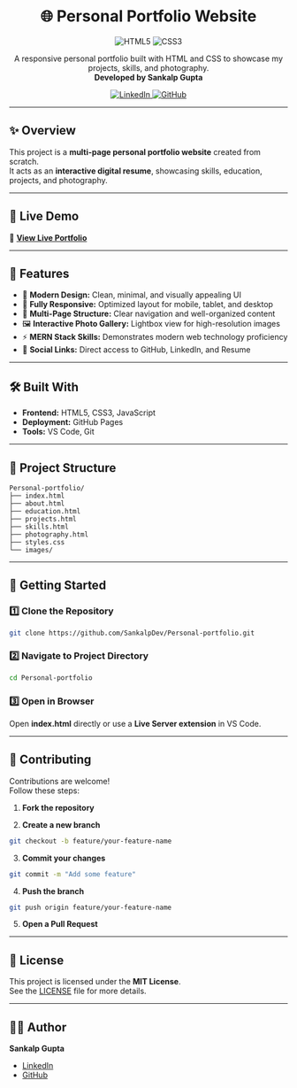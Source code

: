 <h1 align="center">🌐 Personal Portfolio Website</h1>

<p align="center">
  <img src="https://img.shields.io/badge/HTML5-E34F26?style=for-the-badge&logo=html5&logoColor=white" alt="HTML5">
  <img src="https://img.shields.io/badge/CSS3-1572B6?style=for-the-badge&logo=css3&logoColor=white" alt="CSS3">
<!--   <img src="https://img.shields.io/badge/JavaScript-F7DF1E?style=for-the-badge&logo=javascript&logoColor=black" alt="JavaScript"> -->
</p>

<p align="center">
  A responsive personal portfolio built with HTML and CSS to showcase my projects, skills, and photography.
  <br><b>Developed by Sankalp Gupta</b>
</p>

<p align="center">
  <a href="https://www.linkedin.com/in/sankalp-gupta-iit/">
    <img src="https://img.shields.io/badge/LinkedIn-0A66C2?style=for-the-badge&logo=linkedin&logoColor=white" alt="LinkedIn">
  </a>
  <a href="https://github.com/sankalpdev">
    <img src="https://img.shields.io/badge/GitHub-181717?style=for-the-badge&logo=github&logoColor=white" alt="GitHub">
  </a>
</p>

---

## ✨ Overview
This project is a **multi-page personal portfolio website** created from scratch.  
It acts as an **interactive digital resume**, showcasing skills, education, projects, and photography.

---

## 🚀 Live Demo
🔗 **[View Live Portfolio](https://sankalpdev.github.io/Personal-portfolio/)**

---

## 🌟 Features
- 🎨 **Modern Design:** Clean, minimal, and visually appealing UI  
- 📱 **Fully Responsive:** Optimized layout for mobile, tablet, and desktop  
- 📑 **Multi-Page Structure:** Clear navigation and well-organized content  
- 🖼️ **Interactive Photo Gallery:** Lightbox view for high-resolution images  
- ⚡ **MERN Stack Skills:** Demonstrates modern web technology proficiency  
- 🔗 **Social Links:** Direct access to GitHub, LinkedIn, and Resume  

---

## 🛠️ Built With
- **Frontend:** HTML5, CSS3, JavaScript  
- **Deployment:** GitHub Pages  
- **Tools:** VS Code, Git  

---

## 📂 Project Structure
```plaintext
Personal-portfolio/
├── index.html
├── about.html
├── education.html
├── projects.html
├── skills.html
├── photography.html
├── styles.css
└── images/
```

---

## 🏁 Getting Started

### 1️⃣ Clone the Repository
```bash
git clone https://github.com/SankalpDev/Personal-portfolio.git
```

### 2️⃣ Navigate to Project Directory
```bash
cd Personal-portfolio
```

### 3️⃣ Open in Browser
Open **index.html** directly or use a **Live Server extension** in VS Code.

---

## 🤝 Contributing
Contributions are welcome!  
Follow these steps:

1. **Fork the repository**

2. **Create a new branch**
```bash
git checkout -b feature/your-feature-name
```

3. **Commit your changes**
```bash
git commit -m "Add some feature"
```

4. **Push the branch**
```bash
git push origin feature/your-feature-name
```

5. **Open a Pull Request**

---

## 📜 License
This project is licensed under the **MIT License**.  
See the [LICENSE](LICENSE) file for more details.

---

## 👨‍💻 Author
**Sankalp Gupta**  
- [LinkedIn](https://www.linkedin.com/in/sankalp-gupta-iit/)  
- [GitHub](https://github.com/sankalpdev)
